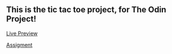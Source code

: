 ## This is the tic tac toe project, for The Odin Project!

[Live Preview](https://moralu94.github.io/tic-tac-toe/)

[Assigment](https://www.theodinproject.com/paths/full-stack-javascript/courses/javascript/lessons/tic-tac-toe)